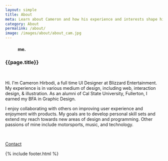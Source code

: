 ```yaml
---
layout: simple
title: About
meta: Learn about Cameron and how his experience and interests shape his design.
category: About
permalink: /about/
image: /images/about/about_cam.jpg
---
```


<main>
    <figure class="left_float">
        <div class="about fade_in" style="background-image: url('{{page.image}}')">
            <span class="blue_triangle fade_up"><h4>me.</h4></span>
        </div>
    </figure>
    <article class="right_float sticky">
        <h3>{{page.title}}</h3>
        <br>
        <p>
        Hi. I'm Cameron Hirbodi, a full time UI Designer at Blizzard Entertainment. My experience is in various medium of design, including web, interaction design, & illustration. As an alumni of Cal State University, Fullerton, I earned my BFA in Graphic Design.
        </p>
        <p>
        I enjoy collaborating with others on improving user experience and enjoyment with products. My goals are to develop personal skill sets and extend my reach towards new areas of design and programming. Other passions of mine include motorsports, music, and technology.
        </p>
        <br>
        <p><a class="btn hollow" href="mailto:cameronhirbodi@outlook.com">Contact</a></p>
    </article>
    {% include footer.html %}
</main>